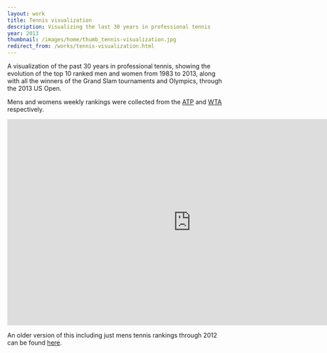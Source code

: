 ```yaml
---
layout: work
title: Tennis visualization
description: Visualizing the last 30 years in professional tennis
year: 2013
thumbnail: /images/home/thumb_tennis-visualization.jpg
redirect_from: /works/tennis-visualization.html
---
```



A visualization of the past 30 years in professional tennis, showing the evolution of the top 10 ranked men and women from 1983 to 2013, along with all the winners of the Grand Slam tournaments and Olympics, through the 2013 US Open. 

Mens and womens weekly rankings were collected from the [ATP](http://www.atpworldtour.com/Rankings/Singles.aspx) and [WTA](http://www.wtatennis.com/rankings) respectively.

<center>
<iframe src="https://player.vimeo.com/video/74302407?portrait=0&amp;color=ff9933" width="840" height="472" frameborder="0" webkitAllowFullScreen mozallowfullscreen allowFullScreen></iframe>
</center>

An older version of this including just mens tennis rankings through 2012 can be found [here](https://vimeo.com/49223322).
